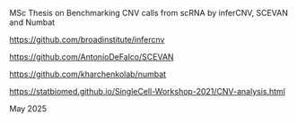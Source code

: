 MSc Thesis on Benchmarking CNV calls from scRNA by inferCNV, SCEVAN and Numbat

https://github.com/broadinstitute/infercnv

https://github.com/AntonioDeFalco/SCEVAN

https://github.com/kharchenkolab/numbat

https://statbiomed.github.io/SingleCell-Workshop-2021/CNV-analysis.html


May 2025
